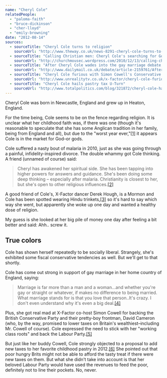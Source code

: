 ```yaml
---
name: "Cheryl Cole"
relatedPeople:
  - "paloma-faith"
  - "bruce-dickinson"
  - "cher-lloyd"
  - "emily-browning"
date: "2012-08-14"
sources:
  - sourceTitle: "Cheryl Cole turns to religion"
    sourceUrl: "http://www.theway.co.uk/news-8291-cheryl-cole-turns-to-religion"
  - sourceTitle: "Calling Christian men: Cheryl Cole's searching for God"
    sourceUrl: "http://churchmousec.wordpress.com/2010/12/13/calling-christian-men-cheryl-coles-searching-for-god/"
  - sourceTitle: "After Cheryl Cole wades into the gay marriage debate, why pop stars should stay well away from politics"
    sourceUrl: "http://www.dailymail.co.uk/debate/article-2159761/After-Cheryl-Cole-wades-gay-marriage-debate-pop-stars-stay-away-politics.html"
  - sourceTitle: "Cheryl Cole furious with Simon Cowell's Conservative Politics"
    sourceUrl: "http://www.unrealitytv.co.uk/x-factor/cheryl-cole-furious-with-simon-cowells-conservative-politics/"
  - sourceTitle: "Cheryl Cole hails pastry tax U-Turn"
    sourceUrl: "http://www.totalpolitics.com/blog/321872/cheryl-cole-hails-pasty-tax-uturn.thtml"
---
```


Cheryl Cole was born in Newcastle, England and grew up in Heaton, England.

For the time being, Cole seems to be on the fence regarding religion. It is unclear what her childhood faith was, if there was one (though it's reasonable to speculate that she has some Anglican tradition in her family, being from England and all), but due to the "worst year ever,"<a class="source-citation" href="#http://www.theway.co.uk/news-8291-cheryl-cole-turns-to-religion" title="Cheryl Cole turns to religion">[1]</a> it appears Cole is in the market for God–or gods.

Cole suffered a nasty bout of malaria in 2010, just as she was going through a painful, infidelity-inspired divorce. The double whammy got Cole thinking. A friend (unnamed of course) said:

>Cheryl has awakened her spiritual side. She has been tapping into higher powers for answers and guidance. She's been doing some deep thinking – especially after malaria. Christianity is closest to her, but she's open to other religious influences.<a class="source-citation" href="#http://churchmousec.wordpress.com/2010/12/13/calling-christian-men-cheryl-coles-searching-for-god/" title="Calling Christian men: Cheryl Cole&apos;s searching for God">[2]</a>

A good friend of Cole's, X-Factor dancer Derek Hough, is a Mormon and Cole has been spotted wearing Hindu trinkets,<a class="source-citation" href="#http://churchmousec.wordpress.com/2010/12/13/calling-christian-men-cheryl-coles-searching-for-god/" title="Calling Christian men: Cheryl Cole&apos;s searching for God">[3]</a> so it's hard to say which way she went, but apparently she woke up one day and wanted a healthy dose of religion.

My guess is she looked at her big pile of money one day after feeling a bit better and said: Ahh.. screw it.


## True colors

Cole has shown herself repeatedly to be socially liberal. Strangely, she's exhibited some fiscal conservative tendencies as well. But we'll get to that shortly.

Cole has come out strong in support of gay marriage in her home country of England, saying:

>Marriage is far more than a man and a woman…and whether you're gay or straight or whatever, if makes no difference to being married. What marriage stands for is that you love that person..It's crazy. I don't even understand why it's even a big deal.<a class="source-citation" href="#http://www.dailymail.co.uk/debate/article-2159761/After-Cheryl-Cole-wades-gay-marriage-debate-pop-stars-stay-away-politics.html" title="After Cheryl Cole wades into the gay marriage debate, why pop stars should stay well away from politics">[4]</a>

Plus, she got real mad at X-Factor co-host Simon Cowell for backing the British Conservative Party and their pretty-boy frontman, David Cameron (who, by the way, promised to lower taxes on Britain's wealthiest–including Mr. Cowell of course). Cole expressed the need to stick with her "working class roots" and back the Labour Party.<a class="source-citation" href="#http://www.unrealitytv.co.uk/x-factor/cheryl-cole-furious-with-simon-cowells-conservative-politics/" title="Cheryl Cole furious with Simon Cowell&apos;s Conservative Politics">[5]</a>

But just like her buddy Cowell, Cole strongly objected to a proposal to add new taxes to her favorite childhood pastry in 2012.<a class="source-citation" href="#http://www.totalpolitics.com/blog/321872/cheryl-cole-hails-pasty-tax-uturn.thtml" title="Cheryl Cole hails pastry tax U-Turn">[6]</a> She pointed out that poor hungry Brits might not be able to afford the tasty treat if there were new taxes on them. But what she didn't take into account is that her beloved Labour Party would have used the revenues to feed the poor, definitely not to line their pockets. No, never.